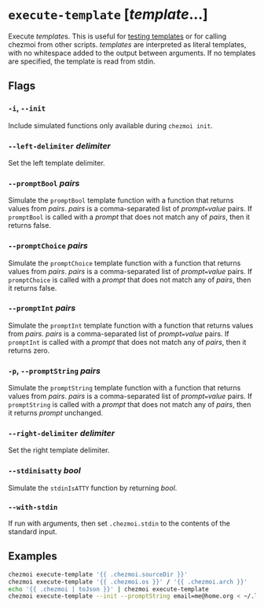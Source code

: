 # `execute-template` [*template*...]

Execute *template*s. This is useful for [testing
templates](../../user-guide/templating.md#testing-templates) or for calling
chezmoi from other scripts. *templates* are interpreted as literal templates,
with no whitespace added to the output between arguments. If no templates are
specified, the template is read from stdin.

## Flags

### `-i`, `--init`

Include simulated functions only available during `chezmoi init`.

### `--left-delimiter` *delimiter*

Set the left template delimiter.

### `--promptBool` *pairs*

Simulate the `promptBool` template function with a function that returns values
from *pairs*. *pairs* is a comma-separated list of *prompt*`=`*value* pairs. If
`promptBool` is called with a *prompt* that does not match any of *pairs*, then
it returns false.

### `--promptChoice` *pairs*

Simulate the `promptChoice` template function with a function that returns
values from *pairs*. *pairs* is a comma-separated list of *prompt*`=`*value*
pairs. If `promptChoice` is called with a *prompt* that does not match any of
*pairs*, then it returns false.

### `--promptInt` *pairs*

Simulate the `promptInt` template function with a function that returns values
from *pairs*. *pairs* is a comma-separated list of *prompt*`=`*value* pairs. If
`promptInt` is called with a *prompt* that does not match any of *pairs*, then
it returns zero.

### `-p`, `--promptString` *pairs*

Simulate the `promptString` template function with a function that returns
values from *pairs*. *pairs* is a comma-separated list of *prompt*`=`*value*
pairs. If `promptString` is called with a *prompt* that does not match any of
*pairs*, then it returns *prompt* unchanged.

### `--right-delimiter` *delimiter*

Set the right template delimiter.

### `--stdinisatty` *bool*

Simulate the `stdinIsATTY` function by returning *bool*.

### `--with-stdin`

If run with arguments, then set `.chezmoi.stdin` to the contents of the standard
input.

## Examples

```sh
chezmoi execute-template '{{ .chezmoi.sourceDir }}'
chezmoi execute-template '{{ .chezmoi.os }}' / '{{ .chezmoi.arch }}'
echo '{{ .chezmoi | toJson }}' | chezmoi execute-template
chezmoi execute-template --init --promptString email=me@home.org < ~/.local/share/chezmoi/.chezmoi.toml.tmpl
```
